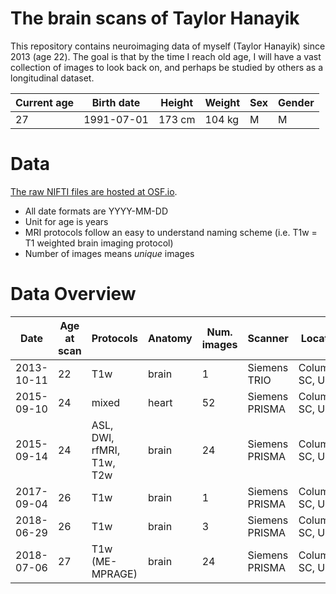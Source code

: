 # The brain scans of Taylor Hanayik
This repository contains neuroimaging data of myself (Taylor Hanayik) since 2013 (age 22). The goal is that by the time I reach old age, I will have a vast collection of images to look back on, and perhaps be studied by others as a longitudinal dataset. 

| Current age | Birth date | Height | Weight | Sex | Gender |
| --- | --- | --- | --- | --- | --- |
| 27 | 1991-07-01 | 173 cm | 104 kg | M | M |

# Data
[The raw NIFTI files are hosted at OSF.io](https://osf.io/kjdm3/).
- All date formats are YYYY-MM-DD
- Unit for age is years
- MRI protocols follow an easy to understand naming scheme (i.e. T1w = T1 weighted brain imaging protocol)
- Number of images means *unique* images


# Data Overview
| Date | Age at scan | Protocols | Anatomy | Num. images | Scanner | Location |
| --- | --- | --- | --- | --- | --- | --- |
| 2013-10-11 | 22| T1w | brain | 1 | Siemens TRIO | Columbia, SC, USA |
| 2015-09-10 | 24 | mixed | heart | 52 | Siemens PRISMA | Columbia, SC, USA |
| 2015-09-14 | 24 | ASL, DWI, rfMRI, T1w, T2w | brain | 24 | Siemens PRISMA | Columbia, SC, USA |
| 2017-09-04 | 26 | T1w | brain | 1| Siemens PRISMA | Columbia, SC, USA |
| 2018-06-29 | 26 | T1w | brain | 3 | Siemens PRISMA | Columbia, SC, USA |
| 2018-07-06 | 27 | T1w (ME-MPRAGE) | brain | 24 | Siemens PRISMA | Columbia, SC, USA |
